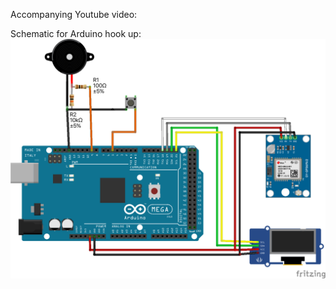 Accompanying Youtube video:

Schematic for Arduino hook up:
![wiring diagram](https://raw.githubusercontent.com/kriddaw/gps-nav-part1/main/mega-gps-nav_bb.png)
